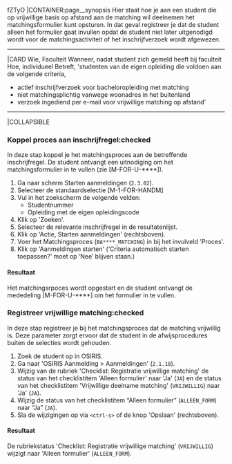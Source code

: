 fZTyO
|CONTAINER:page__synopsis
Hier staat hoe je aan een student die op vrijwillige basis op afstand aan de matching wil deelnemen het matchingsformulier kunt opsturen.
In dat geval registreer je dat de student alleen het formulier gaat invullen opdat de student niet later uitgenodigd wordt voor de matchingsactiviteit of het inschrijfverzoek wordt afgewezen.
_____
|CARD
Wie, Faculteit
Wanneer, nadat student zich gemeld heeft bij faculteit
Hoe, individueel
Betreft, 'studenten van de eigen opleiding die voldoen aan de volgende criteria,

* actief inschrijfverzoek voor bacheloropleiding met matching
* niet matchingsplichtig vanwege woonadres in het buitenland
* verzoek ingediend per e-mail voor vrijwillige matching op afstand'
_____
|COLLAPSIBLE
### Koppel proces aan inschrijfregel:checked
In deze stap koppel je het matchingsproces aan de betreffende inschrijfregel. De student ontvangt een uitnodiging om het matchingsformulier in te vullen (zie [M-FOR-U-****]).

1. Ga naar scherm Starten aanmeldingen (`2.3.02`).
1. Selecteer de standaardselectie [M-1-FOR-HANDM]
1. Vul in het zoekscherm de volgende velden:
    * Studentnummer
    * Opleiding met de eigen opleidingscode
1. Klik op 'Zoeken'.
1. Selecteer de relevante inschrijfregel in de resultatenlijst.
1. Klik op 'Actie, Starten aanmeldingen' (rechtsboven).
1. Voer het Matchingsproces (`BA****_MATCHING`) in bij het invulveld 'Proces'.
1. Klik op 'Aanmeldingen starten' (‘Criteria automatisch starten toepassen?’ moet op ‘Nee’ blijven staan.)

#### Resultaat
Het matchingsrpoces wordt opgestart en de student ontvangt de mededeling [M-FOR-U-****] om het formulier in te vullen.

### Registreer vrijwillige matching:checked
In deze stap registreer je bij het matchingsproces dat de matching vrijwillig is. Deze parameter zorgt ervoor dat de student in de afwijsprocedures buiten de selecties wordt gehouden.

1. Zoek de student op in OSIRIS.
1. Ga naar 'OSIRIS Aanmelding > Aanmeldingen' (`2.1.18`).
1. Wijzig van de rubriek 'Checklist: Registratie vrijwillige matching' de status van het checklistitem 'Alleen formulier' naar 'Ja' (`JA`) en de status van het checklistitem 'Vrijwillige deelname matching' (`VRIJWILLIG`) naar 'Ja' (`JA`).
1. Wijzig de status van het checklistitem “Alleen formulier” (`ALLEEN_FORM`) naar “Ja” (`JA`).
1. Sla de wijzigingen op via `<ctrl-s>` of de knop 'Opslaan' (rechtsboven).

#### Resultaat
De rubriekstatus 'Checklist: Registratie vrijwillige matching' (`VRIJWILLIG`) wijzigt naar 'Alleen formulier' (`ALLEEN_FORM`). 